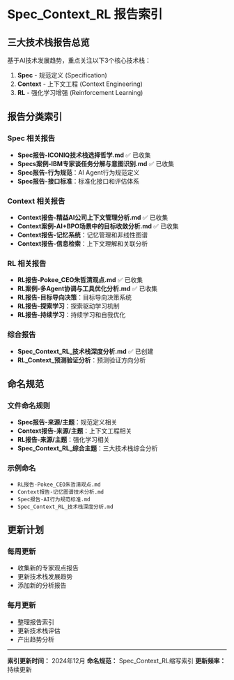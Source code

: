 # Spec_Context_RL 报告索引

## 三大技术栈报告总览

基于AI技术发展趋势，重点关注以下3个核心技术栈：

1. **Spec** - 规范定义 (Specification)
2. **Context** - 上下文工程 (Context Engineering)  
3. **RL** - 强化学习增强 (Reinforcement Learning)

## 报告分类索引

### Spec 相关报告
- **Spec报告-ICONIQ技术栈选择哲学.md** ✅ 已收集
- **Specs案例-IBM专家谈任务分解与意图识别.md** ✅ 已收集
- **Spec报告-行为规范**：AI Agent行为规范定义
- **Spec报告-接口标准**：标准化接口和评估体系

### Context 相关报告  
- **Context报告-精益AI公司上下文管理分析.md** ✅ 已收集
- **Context案例-AI+BPO场景中的目标收敛分析.md** ✅ 已收集
- **Context报告-记忆系统**：记忆管理和非线性图谱
- **Context报告-信息检索**：上下文理解和关联分析

### RL 相关报告
- **RL报告-Pokee_CEO朱哲清观点.md** ✅ 已收集
- **RL案例-多Agent协调与工具优化分析.md** ✅ 已收集
- **RL报告-目标导向决策**：目标导向决策系统
- **RL报告-探索学习**：探索驱动学习机制
- **RL报告-持续学习**：持续学习和自我优化

### 综合报告
- **Spec_Context_RL_技术栈深度分析.md** ✅ 已创建
- **RL_Context_预测验证分析**：预测验证方向分析

## 命名规范

### 文件命名规则
- **Spec报告-来源/主题**：规范定义相关
- **Context报告-来源/主题**：上下文工程相关  
- **RL报告-来源/主题**：强化学习相关
- **Spec_Context_RL_综合主题**：三大技术栈综合分析

### 示例命名
- `RL报告-Pokee_CEO朱哲清观点.md`
- `Context报告-记忆图谱技术分析.md`
- `Spec报告-AI行为规范标准.md`
- `Spec_Context_RL_技术栈深度分析.md`

## 更新计划

### 每周更新
- 收集新的专家观点报告
- 更新技术栈发展趋势
- 添加新的分析报告

### 每月更新
- 整理报告索引
- 更新技术栈评估
- 产出趋势分析

---

**索引更新时间：** 2024年12月
**命名规范：** Spec_Context_RL缩写索引
**更新频率：** 持续更新 